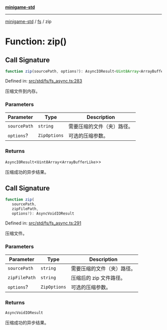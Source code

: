 [**minigame-std**](../../../README.md)

***

[minigame-std](../../../README.md) / [fs](../README.md) / zip

# Function: zip()

## Call Signature

```ts
function zip(sourcePath, options?): AsyncIOResult<Uint8Array<ArrayBufferLike>>
```

Defined in: [src/std/fs/fs\_async.ts:283](https://github.com/JiangJie/minigame-std/blob/fdb22241c47c2e98329a4c62befde728957e03ee/src/std/fs/fs_async.ts#L283)

压缩文件到内存。

### Parameters

| Parameter | Type | Description |
| ------ | ------ | ------ |
| `sourcePath` | `string` | 需要压缩的文件（夹）路径。 |
| `options`? | `ZipOptions` | 可选的压缩参数。 |

### Returns

`AsyncIOResult`\<`Uint8Array`\<`ArrayBufferLike`\>\>

压缩成功的异步结果。

## Call Signature

```ts
function zip(
   sourcePath, 
   zipFilePath, 
   options?): AsyncVoidIOResult
```

Defined in: [src/std/fs/fs\_async.ts:291](https://github.com/JiangJie/minigame-std/blob/fdb22241c47c2e98329a4c62befde728957e03ee/src/std/fs/fs_async.ts#L291)

压缩文件。

### Parameters

| Parameter | Type | Description |
| ------ | ------ | ------ |
| `sourcePath` | `string` | 需要压缩的文件（夹）路径。 |
| `zipFilePath` | `string` | 压缩后的 zip 文件路径。 |
| `options`? | `ZipOptions` | 可选的压缩参数。 |

### Returns

`AsyncVoidIOResult`

压缩成功的异步结果。
